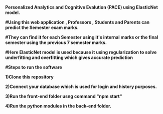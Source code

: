 **Personalized Analytics and Cognitive Evalution (PACE) using ElasticNet model.**

**#Using this web application , Professors , Students and Parents can predict the Semester exam marks.**

**#They can find it for each Semester using it's internal marks or the final semester using the previous 7 semester marks.**

**#Here ElasticNet model is used because it using regularization to solve underfitting and overfitting which gives accurate prediction**

**#Steps to run the software**

**1)Clone this repository**

**2)Connect your database which is used for login and history purposes.**

**3)Run the front-end folder usng command "npm start"**

**4)Run the python modules in the back-end folder.**
 
